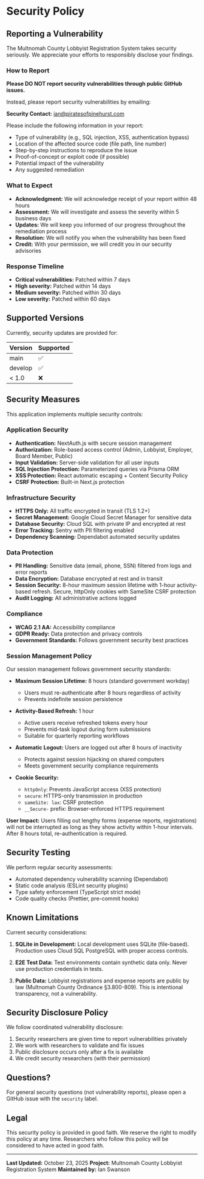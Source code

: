 # Security Policy

## Reporting a Vulnerability

The Multnomah County Lobbyist Registration System takes security seriously. We appreciate your efforts to responsibly disclose your findings.

### How to Report

**Please DO NOT report security vulnerabilities through public GitHub issues.**

Instead, please report security vulnerabilities by emailing:

**Security Contact:** ian@piratesofpinehurst.com

Please include the following information in your report:

- Type of vulnerability (e.g., SQL injection, XSS, authentication bypass)
- Location of the affected source code (file path, line number)
- Step-by-step instructions to reproduce the issue
- Proof-of-concept or exploit code (if possible)
- Potential impact of the vulnerability
- Any suggested remediation

### What to Expect

- **Acknowledgment:** We will acknowledge receipt of your report within 48 hours
- **Assessment:** We will investigate and assess the severity within 5 business days
- **Updates:** We will keep you informed of our progress throughout the remediation process
- **Resolution:** We will notify you when the vulnerability has been fixed
- **Credit:** With your permission, we will credit you in our security advisories

### Response Timeline

- **Critical vulnerabilities:** Patched within 7 days
- **High severity:** Patched within 14 days
- **Medium severity:** Patched within 30 days
- **Low severity:** Patched within 60 days

## Supported Versions

Currently, security updates are provided for:

| Version | Supported          |
| ------- | ------------------ |
| main    | :white_check_mark: |
| develop | :white_check_mark: |
| < 1.0   | :x:                |

## Security Measures

This application implements multiple security controls:

### Application Security
- **Authentication:** NextAuth.js with secure session management
- **Authorization:** Role-based access control (Admin, Lobbyist, Employer, Board Member, Public)
- **Input Validation:** Server-side validation for all user inputs
- **SQL Injection Protection:** Parameterized queries via Prisma ORM
- **XSS Protection:** React automatic escaping + Content Security Policy
- **CSRF Protection:** Built-in Next.js protection

### Infrastructure Security
- **HTTPS Only:** All traffic encrypted in transit (TLS 1.2+)
- **Secret Management:** Google Cloud Secret Manager for sensitive data
- **Database Security:** Cloud SQL with private IP and encrypted at rest
- **Error Tracking:** Sentry with PII filtering enabled
- **Dependency Scanning:** Dependabot automated security updates

### Data Protection
- **PII Handling:** Sensitive data (email, phone, SSN) filtered from logs and error reports
- **Data Encryption:** Database encrypted at rest and in transit
- **Session Security:** 8-hour maximum session lifetime with 1-hour activity-based refresh. Secure, httpOnly cookies with SameSite CSRF protection
- **Audit Logging:** All administrative actions logged

### Compliance
- **WCAG 2.1 AA:** Accessibility compliance
- **GDPR Ready:** Data protection and privacy controls
- **Government Standards:** Follows government security best practices

### Session Management Policy

Our session management follows government security standards:

- **Maximum Session Lifetime:** 8 hours (standard government workday)
  - Users must re-authenticate after 8 hours regardless of activity
  - Prevents indefinite session persistence

- **Activity-Based Refresh:** 1 hour
  - Active users receive refreshed tokens every hour
  - Prevents mid-task logout during form submissions
  - Suitable for quarterly reporting workflows

- **Automatic Logout:** Users are logged out after 8 hours of inactivity
  - Protects against session hijacking on shared computers
  - Meets government security compliance requirements

- **Cookie Security:**
  - `httpOnly`: Prevents JavaScript access (XSS protection)
  - `secure`: HTTPS-only transmission in production
  - `sameSite: lax`: CSRF protection
  - `__Secure-` prefix: Browser-enforced HTTPS requirement

**User Impact:** Users filling out lengthy forms (expense reports, registrations) will not be interrupted as long as they show activity within 1-hour intervals. After 8 hours total, re-authentication is required.

## Security Testing

We perform regular security assessments:

- Automated dependency vulnerability scanning (Dependabot)
- Static code analysis (ESLint security plugins)
- Type safety enforcement (TypeScript strict mode)
- Code quality checks (Prettier, pre-commit hooks)

## Known Limitations

Current security considerations:

1. **SQLite in Development:** Local development uses SQLite (file-based). Production uses Cloud SQL PostgreSQL with proper access controls.

2. **E2E Test Data:** Test environments contain synthetic data only. Never use production credentials in tests.

3. **Public Data:** Lobbyist registrations and expense reports are public by law (Multnomah County Ordinance §3.800-809). This is intentional transparency, not a vulnerability.

## Security Disclosure Policy

We follow coordinated vulnerability disclosure:

1. Security researchers are given time to report vulnerabilities privately
2. We work with researchers to validate and fix issues
3. Public disclosure occurs only after a fix is available
4. We credit security researchers (with their permission)

## Questions?

For general security questions (not vulnerability reports), please open a GitHub issue with the `security` label.

## Legal

This security policy is provided in good faith. We reserve the right to modify this policy at any time. Researchers who follow this policy will be considered to have acted in good faith.

---

**Last Updated:** October 23, 2025
**Project:** Multnomah County Lobbyist Registration System
**Maintained by:** Ian Swanson
